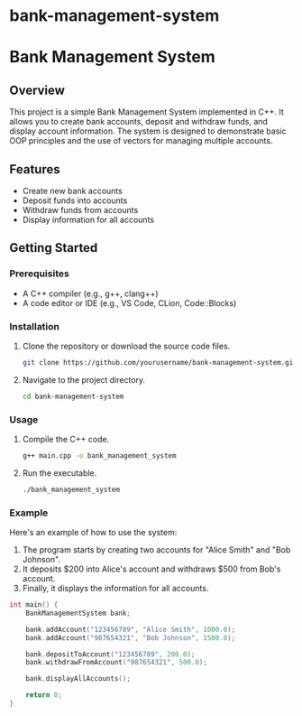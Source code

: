 # bank-management-system
# Bank Management System

## Overview
This project is a simple Bank Management System implemented in C++. It allows you to create bank accounts, deposit and withdraw funds, and display account information. The system is designed to demonstrate basic OOP principles and the use of vectors for managing multiple accounts.

## Features
- Create new bank accounts
- Deposit funds into accounts
- Withdraw funds from accounts
- Display information for all accounts

## Getting Started

### Prerequisites
- A C++ compiler (e.g., g++, clang++)
- A code editor or IDE (e.g., VS Code, CLion, Code::Blocks)

### Installation
1. Clone the repository or download the source code files.
    ```bash
    git clone https://github.com/yourusername/bank-management-system.git
    ```
2. Navigate to the project directory.
    ```bash
    cd bank-management-system
    ```

### Usage
1. Compile the C++ code.
    ```bash
    g++ main.cpp -o bank_management_system
    ```
2. Run the executable.
    ```bash
    ./bank_management_system
    ```

### Example
Here's an example of how to use the system:
1. The program starts by creating two accounts for "Alice Smith" and "Bob Johnson".
2. It deposits $200 into Alice's account and withdraws $500 from Bob's account.
3. Finally, it displays the information for all accounts.

```cpp
int main() {
    BankManagementSystem bank;

    bank.addAccount("123456789", "Alice Smith", 1000.0);
    bank.addAccount("987654321", "Bob Johnson", 1500.0);

    bank.depositToAccount("123456789", 200.0);
    bank.withdrawFromAccount("987654321", 500.0);

    bank.displayAllAccounts();

    return 0;
}
